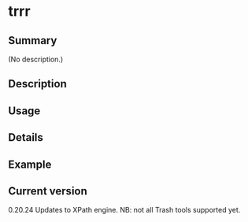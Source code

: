 # trrr

## Summary

(No description.)

## Description

## Usage

## Details

## Example

## Current version

0.20.24 Updates to XPath engine. NB: not all Trash tools supported yet.
